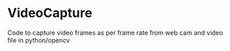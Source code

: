 # VideoCapture
Code to capture video frames as per frame rate from web cam and video file in python/opencv
